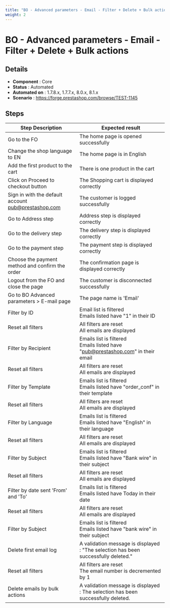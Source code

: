 ```yaml
---
title: "BO - Advanced parameters - Email - Filter + Delete + Bulk actions"
weight: 2
---
```


# BO - Advanced parameters - Email - Filter + Delete + Bulk actions
## Details
* **Component** : Core
* **Status** : Automated
* **Automated on** : 1.7.8.x, 1.7.7.x, 8.0.x, 8.1.x
* **Scenario** : https://forge.prestashop.com/browse/TEST-1145

## Steps
| Step Description | Expected result |
| ----- | ----- |
| Go to the FO | The home page is opened successfully |
| Change the shop language to EN | The home page is in English |
| Add the first product to the cart | There is one product in the cart |
| Click on Proceed to checkout button | The Shopping cart is displayed correctly |
| Sign in with the default account pub@prestashop.com | The customer is logged successfully |
| Go to Address step | Address step is displayed correctly |
| Go to the delivery step | The delivery step is displayed correctly |
| Go to the payment step | The payment step is displayed correctly |
| Choose the payment method and confirm the order | The confirmation page is displayed correctly |
| Logout from the FO and close the page | The customer is disconnected successfully |
| Go to BO Advanced parameters > E-mail page | The page name is 'Email' |
| Filter by ID | Email list is filtered<br>Emails listed have "1" in their ID |
| Reset all filters | All filters are reset<br>All emails are displayed |
| Filter by Recipient | Emails list is filtered<br>Emails listed have "pub@prestashop.com" in their email |
| Reset all filters | All filters are reset<br>All emails are displayed |
| Filter by Template | Emails list is filtered<br>Emails listed have "order_conf" in their template |
| Reset all filters | All filters are reset<br>All emails are displayed |
| Filter by Language | Emails list is filtered<br>Emails listed have "English" in their language |
| Reset all filters | All filters are reset<br>All emails are displayed |
| Filter by Subject | Emails list is filtered<br>Emails listed have "Bank wire" in their subject |
| Reset all filters | All filters are reset<br>All emails are displayed |
| Filter by date sent 'From' and 'To' | Emails list is filtered<br>Emails listed have Today in their date |
| Reset all filters | All filters are reset<br>All emails are displayed |
| Filter by Subject | Emails list is filtered<br>Emails listed have "bank wire" in their subject |
| Delete first email log | A validation message is displayed : "The selection has been successfully deleted." |
| Reset all filters | All filters are reset<br>The email number is decremented by 1 |
| Delete emails by bulk actions | A validation message is displayed : The selection has been successfully deleted. |

